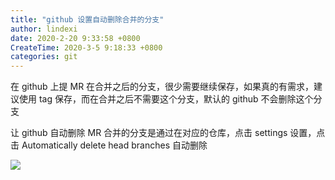 ```yaml
---
title: "github 设置自动删除合并的分支"
author: lindexi
date: 2020-2-20 9:33:58 +0800
CreateTime: 2020-3-5 9:18:33 +0800
categories: git
---
```


在 github 上提 MR 在合并之后的分支，很少需要继续保存，如果真的有需求，建议使用 tag 保存，而在合并之后不需要这个分支，默认的 github 不会删除这个分支

<!--more-->


<!-- 发布 -->

让 github 自动删除 MR 合并的分支是通过在对应的仓库，点击 settings 设置，点击 Automatically delete head branches 自动删除

<!-- ![](image/github 设置自动删除合并的分支/github 设置自动删除合并的分支0.png) -->

![](http://image.acmx.xyz/lindexi%2F2020220933374408.jpg)

